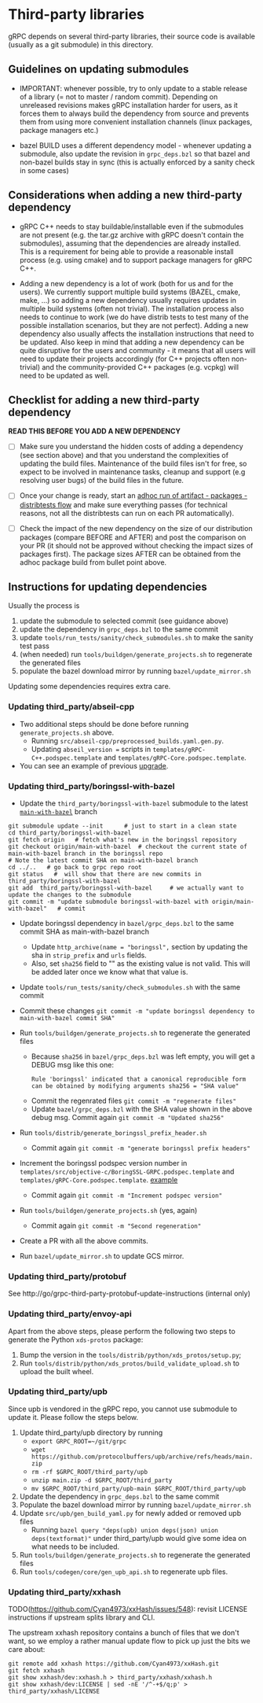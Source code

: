 # Third-party libraries

gRPC depends on several third-party libraries, their source code is available
(usually as a git submodule) in this directory.

## Guidelines on updating submodules

- IMPORTANT: whenever possible, try to only update to a stable release of a library (= not to master / random commit). Depending on unreleased revisions
  makes gRPC installation harder for users, as it forces them to always build the dependency from source and prevents them from using more
  convenient installation channels (linux packages, package managers etc.)

- bazel BUILD uses a different dependency model - whenever updating a submodule, also update the revision in `grpc_deps.bzl` so that bazel and
  non-bazel builds stay in sync (this is actually enforced by a sanity check in some cases)

## Considerations when adding a new third-party dependency

- gRPC C++ needs to stay buildable/installable even if the submodules are not present (e.g. the tar.gz archive with gRPC doesn't contain the submodules),
  assuming that the dependencies are already installed. This is a requirement for being able to provide a reasonable install process (e.g. using cmake)
  and to support package managers for gRPC C++.

- Adding a new dependency is a lot of work (both for us and for the users).
  We currently support multiple build systems (BAZEL, cmake, make, ...) so adding a new dependency usually requires updates in multiple build systems
  (often not trivial). The installation process also needs to continue to work (we do have distrib tests to test many of the possible installation scenarios,
  but they are not perfect). Adding a new dependency also usually affects the installation instructions that need to be updated.
  Also keep in mind that adding a new dependency can be quite disruptive 
  for the users and community - it means that all users will need to update their projects accordingly (for C++ projects often non-trivial) and 
  the community-provided C++ packages (e.g. vcpkg) will need to be updated as well.
  
## Checklist for adding a new third-party dependency

**READ THIS BEFORE YOU ADD A NEW DEPENDENCY**

- [ ] Make sure you understand the hidden costs of adding a dependency (see section above) and that you understand the     complexities of updating the build files. Maintenance of the build files isn't for free, so expect to be involved in maintenance tasks, cleanup and support (e.g resolving user bugs) of the build files in the future.

- [ ] Once your change is ready, start an [adhoc run of artifact - packages - distribtests flow](https://fusion.corp.google.com/projectanalysis/summary/KOKORO/prod%3Agrpc%2Fcore%2Fexperimental%2Fgrpc_build_artifacts_multiplatform) and make sure everything passes (for technical reasons, not all the distribtests can run on each PR automatically).

- [ ] Check the impact of the new dependency on the size of our distribution packages (compare BEFORE and AFTER) and post the comparison on your PR (it should not be approved without checking the impact sizes of packages first). The package sizes AFTER can be obtained from the adhoc package build from bullet point above.

## Instructions for updating dependencies

Usually the process is

1. update the submodule to selected commit (see guidance above)
2. update the dependency in `grpc_deps.bzl` to the same commit
3. update `tools/run_tests/sanity/check_submodules.sh` to make the sanity test pass
4. (when needed) run `tools/buildgen/generate_projects.sh` to regenerate the generated files 
5. populate the bazel download mirror by running `bazel/update_mirror.sh`

Updating some dependencies requires extra care.

### Updating third_party/abseil-cpp

- Two additional steps should be done before running `generate_projects.sh` above.
  - Running `src/abseil-cpp/preprocessed_builds.yaml.gen.py`.
  - Updating `abseil_version =` scripts in `templates/gRPC-C++.podspec.template` and 
    `templates/gRPC-Core.podspec.template`.
- You can see an example of previous [upgrade](https://github.com/grpc/grpc/pull/24270).

### Updating third_party/boringssl-with-bazel

- Update the `third_party/boringssl-with-bazel` submodule to the latest [`main-with-bazel`](https://github.com/google/boringssl/tree/main-with-bazel) branch
```
git submodule update --init      # just to start in a clean state
cd third_party/boringssl-with-bazel
git fetch origin   # fetch what's new in the boringssl repository
git checkout origin/main-with-bazel  # checkout the current state of main-with-bazel branch in the boringssl repo
# Note the latest commit SHA on main-with-bazel branch
cd ../..   # go back to grpc repo root
git status   #  will show that there are new commits in third_party/boringssl-with-bazel
git add  third_party/boringssl-with-bazel     # we actually want to update the changes to the submodule
git commit -m "update submodule boringssl-with-bazel with origin/main-with-bazel"   # commit
```

- Update boringssl dependency in `bazel/grpc_deps.bzl` to the same commit SHA as main-with-bazel branch
    - Update `http_archive(name = "boringssl",` section by updating the sha in `strip_prefix` and `urls` fields.
    - Also, set `sha256` field to "" as the existing value is not valid. This will be added later once we know what that value is.

- Update `tools/run_tests/sanity/check_submodules.sh` with the same commit

- Commit these changes `git commit -m "update boringssl dependency to main-with-bazel commit SHA"`

- Run `tools/buildgen/generate_projects.sh` to regenerate the generated files
    - Because `sha256` in `bazel/grpc_deps.bzl` was left empty, you will get a DEBUG msg like this one:
      ```
      Rule 'boringssl' indicated that a canonical reproducible form can be obtained by modifying arguments sha256 = "SHA value"
      ```
    - Commit the regenrated files `git commit -m "regenerate files"`
    - Update `bazel/grpc_deps.bzl` with the SHA value shown in the above debug msg. Commit again `git commit -m "Updated sha256"`

- Run `tools/distrib/generate_boringssl_prefix_header.sh`
    - Commit again `git commit -m "generate boringssl prefix headers"`

- Increment the boringssl podspec version number in 
  `templates/src/objective-c/BoringSSL-GRPC.podspec.template` and `templates/gRPC-Core.podspec.template`.
  [example](https://github.com/grpc/grpc/pull/21527/commits/9d4411842f02f167209887f1f3d2b9ab5d14931a)
    - Commit again `git commit -m "Increment podspec version"`

- Run `tools/buildgen/generate_projects.sh` (yes, again)
    - Commit again `git commit -m "Second regeneration"`

- Create a PR with all the above commits.

- Run `bazel/update_mirror.sh` to update GCS mirror.

### Updating third_party/protobuf

See http://go/grpc-third-party-protobuf-update-instructions (internal only)

### Updating third_party/envoy-api

Apart from the above steps, please perform the following two steps to generate the Python `xds-protos` package:

1. Bump the version in the `tools/distrib/python/xds_protos/setup.py`;
2. Run `tools/distrib/python/xds_protos/build_validate_upload.sh` to upload the built wheel.

### Updating third_party/upb

Since upb is vendored in the gRPC repo, you cannot use submodule to update it. Please follow the steps below.

1. Update third_party/upb directory by running
   - `export GRPC_ROOT=~/git/grpc`
   - `wget https://github.com/protocolbuffers/upb/archive/refs/heads/main.zip`
   - `rm -rf $GRPC_ROOT/third_party/upb`
   - `unzip main.zip -d $GRPC_ROOT/third_party`
   - `mv $GRPC_ROOT/third_party/upb-main $GRPC_ROOT/third_party/upb`
2. Update the dependency in `grpc_deps.bzl` to the same commit
3. Populate the bazel download mirror by running `bazel/update_mirror.sh`
4. Update `src/upb/gen_build_yaml.py` for newly added or removed upb files
   - Running `bazel query "deps(upb) union deps(json) union deps(textformat)"`
     under third_party/upb would give some idea on what needs to be included.
5. Run `tools/buildgen/generate_projects.sh` to regenerate the generated files
6. Run `tools/codegen/core/gen_upb_api.sh` to regenerate upb files.

### Updating third_party/xxhash

TODO(https://github.com/Cyan4973/xxHash/issues/548): revisit LICENSE
instructions if upstream splits library and CLI.

The upstream xxhash repository contains a bunch of files that we don't want, so
we employ a rather manual update flow to pick up just the bits we care about:

```
git remote add xxhash https://github.com/Cyan4973/xxHash.git
git fetch xxhash
git show xxhash/dev:xxhash.h > third_party/xxhash/xxhash.h
git show xxhash/dev:LICENSE | sed -nE '/^-+$/q;p' > third_party/xxhash/LICENSE
```

